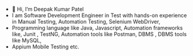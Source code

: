 - 👋 Hi, I’m Deepak Kumar Patel
- I am Software Development Engineer in Test with hands-on experience in Manual Testing, Automation Testing, Selenium WebDriver,
- Programming language like Java, Javascript, Automation frameworks like, Junit , TestNG, Automation tools like Postman, DBMS , DBMS tools like MySQL,
-  Appium Mobile Testing etc.

<!---
DeepakPatel5398/DeepakPatel5398 is a ✨ special ✨ repository because its `README.md` (this file) appears on your GitHub profile.
You can click the Preview link to take a look at your changes.
--->
